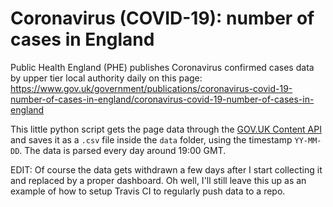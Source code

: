 # Coronavirus (COVID-19): number of cases in England

Public Health England (PHE) publishes Coronavirus confirmed cases data by upper tier local authority daily on this page: https://www.gov.uk/government/publications/coronavirus-covid-19-number-of-cases-in-england/coronavirus-covid-19-number-of-cases-in-england

This little python script gets the page data through the [GOV.UK Content API](https://content-api.publishing.service.gov.uk/#gov-uk-content-api) and saves it as a `.csv` file inside the `data` folder, using the timestamp `YY-MM-DD`. The data is parsed every day around 19:00 GMT.

EDIT: Of course the data gets withdrawn a few days after I start collecting it and replaced by a proper dashboard. Oh well, I'll still leave this up as an example of how to setup Travis CI to regularly push data to a repo.
